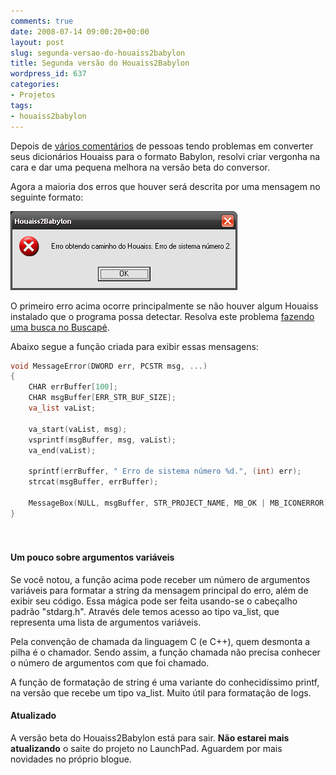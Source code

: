 ```yaml
---
comments: true
date: 2008-07-14 09:00:20+00:00
layout: post
slug: segunda-versao-do-houaiss2babylon
title: Segunda versão do Houaiss2Babylon
wordpress_id: 637
categories:
- Projetos
tags:
- houaiss2babylon
---
```


Depois de [vários comentários](http://www.caloni.com.br/blog/conversor-de-houaiss-para-babylon-parte-2#comment-757) de pessoas tendo problemas em converter seus dicionários Houaiss para o formato Babylon, resolvi criar vergonha na cara e dar uma pequena melhora na versão beta do conversor.

Agora a maioria dos erros que houver será descrita por uma mensagem no seguinte formato:

![houaiss2babylonerror.PNG](/images/houaiss2babylonerror.PNG)

O primeiro erro acima ocorre principalmente se não houver algum Houaiss instalado que o programa possa detectar. Resolva este problema [fazendo uma busca no Buscapé](http://compare.buscape.com.br/categoria?id=30&lkout=1&kw=Dicionario+Houaiss&site_origem=1293522).



Abaixo segue a função criada para exibir essas mensagens:

```cpp
void MessageError(DWORD err, PCSTR msg, ...)
{
	CHAR errBuffer[100];
	CHAR msgBuffer[ERR_STR_BUF_SIZE];
	va_list vaList;

	va_start(vaList, msg);
	vsprintf(msgBuffer, msg, vaList);
	va_end(vaList);

	sprintf(errBuffer, " Erro de sistema número %d.", (int) err);
	strcat(msgBuffer, errBuffer);

	MessageBox(NULL, msgBuffer, STR_PROJECT_NAME, MB_OK | MB_ICONERROR);
}

 

```




#### Um pouco sobre argumentos variáveis



Se você notou, a função acima pode receber um número de argumentos variáveis para formatar a string da mensagem principal do erro, além de exibir seu código. Essa mágica pode ser feita usando-se o cabeçalho padrão "stdarg.h". Através dele temos acesso ao tipo va_list, que representa uma lista de argumentos variáveis.

Pela convenção de chamada da linguagem C (e C++), quem desmonta a pilha é o chamador. Sendo assim, a função chamada não precisa conhecer o número de argumentos com que foi chamado.

A função de formatação de string é uma variante do conhecidíssimo printf, na versão que recebe um tipo va_list. Muito útil para formatação de logs.



#### Atualizado



A versão beta do Houaiss2Babylon está para sair. **Não estarei mais atualizando** o saite do projeto no LaunchPad. Aguardem por mais novidades no próprio blogue.
